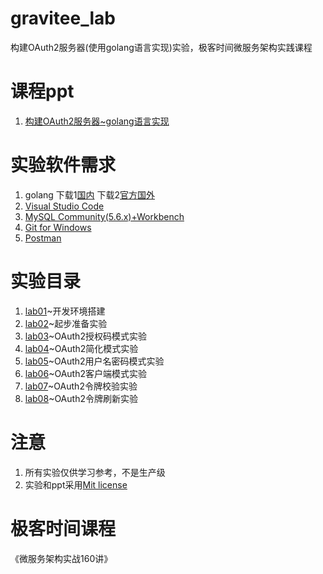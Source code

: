 # gravitee_lab
构建OAuth2服务器(使用golang语言实现)实验，极客时间微服务架构实践课程

# 课程ppt
1. [构建OAuth2服务器~golang语言实现](ppt/构建OAuth2服务器~golang语言实现.pdf)

# 实验软件需求
1. golang 下载1[国内](https://www.golangtc.com/download) 下载2[官方国外](https://golang.org/dl/)
2. [Visual Studio Code](https://code.visualstudio.com/)
3. [MySQL Community(5.6.x)+Workbench](https://dev.mysql.com/downloads/)
4. [Git for Windows](https://gitforwindows.org/)
5. [Postman](https://www.getpostman.com/)

# 实验目录
1. [lab01](lab01)~开发环境搭建
2. [lab02](lab02)~起步准备实验
3. [lab03](lab03)~OAuth2授权码模式实验
4. [lab04](lab04)~OAuth2简化模式实验
5. [lab05](lab05)~OAuth2用户名密码模式实验
6. [lab06](lab06)~OAuth2客户端模式实验
7. [lab07](lab07)~OAuth2令牌校验实验
8. [lab08](lab08)~OAuth2令牌刷新实验

# 注意
1. 所有实验仅供学习参考，不是生产级
2. 实验和ppt采用[Mit license](LICENSE)

# 极客时间课程

《微服务架构实战160讲》
